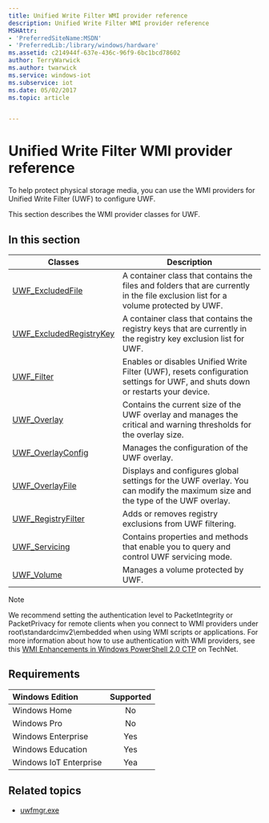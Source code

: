 ```yaml
---
title: Unified Write Filter WMI provider reference
description: Unified Write Filter WMI provider reference
MSHAttr:
- 'PreferredSiteName:MSDN'
- 'PreferredLib:/library/windows/hardware'
ms.assetid: c214944f-637e-436c-96f9-6bc1bcd78602
author: TerryWarwick
ms.author: twarwick
ms.service: windows-iot
ms.subservice: iot
ms.date: 05/02/2017
ms.topic: article


---
```

# Unified Write Filter WMI provider reference

To help protect physical storage media, you can use the WMI providers for Unified Write Filter (UWF) to configure UWF.

This section describes the WMI provider classes for UWF.

## In this section

| Classes | Description |
|---------|-------------|
| [UWF_ExcludedFile](uwf-excludedfile.md) | A container class that contains the files and folders that are currently in the file exclusion list for a volume protected by UWF.|
| [UWF_ExcludedRegistryKey](uwf-excludedregistrykey.md) | A container class that contains the registry keys that are currently in the registry key exclusion list for UWF. |
| [UWF_Filter](uwf-filter.md) | Enables or disables Unified Write Filter (UWF), resets configuration settings for UWF, and shuts down or restarts your device. |
| [UWF_Overlay](uwf-overlay.md) | Contains the current size of the UWF overlay and manages the critical and warning thresholds for the overlay size. |
| [UWF_OverlayConfig](uwf-overlayconfig.md) | Manages the configuration of the UWF overlay. |
| [UWF_OverlayFile](uwf-overlayfile.md) | Displays and configures global settings for the UWF overlay. You can modify the maximum size and the type of the UWF overlay. |
| [UWF_RegistryFilter](uwf-registryfilter.md) | Adds or removes registry exclusions from UWF filtering. |
| [UWF_Servicing](uwf-servicing.md) | Contains properties and methods that enable you to query and control UWF servicing mode. |
| [UWF_Volume](uwf-volume.md) | Manages a volume protected by UWF. |

> [!NOTE]
> We recommend setting the authentication level to PacketIntegrity or PacketPrivacy for remote clients when you connect to WMI providers under root\\standardcimv2\\embedded when using WMI scripts or applications. For more information about how to use authentication with WMI providers, see this [WMI Enhancements in Windows PowerShell 2.0 CTP](/previous-versions/windows/it-pro/windows-powershell-1.0/ff730973(v=technet.10)) on TechNet.

## Requirements

| Windows Edition        | Supported |
|:-----------------------|:---------:|
| Windows Home           | No        |
| Windows Pro            | No        |
| Windows Enterprise     | Yes       |
| Windows Education      | Yes       |
| Windows IoT Enterprise | Yea       |

## Related topics

- [uwfmgr.exe](uwfmgrexe.md)
